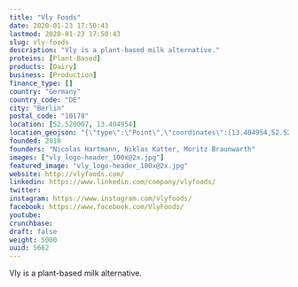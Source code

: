 ```yaml
---
title: "Vly Foods"
date: 2020-01-23 17:50:43
lastmod: 2020-01-23 17:50:43
slug: vly-foods
description: "Vly is a plant-based milk alternative."
proteins: [Plant-Based]
products: [Dairy]
business: [Production]
finance_type: []
country: "Germany"
country_code: "DE"
city: "Berlin"
postal_code: "10178"
location: [52.520007, 13.404954]
location_geojson: "{\"type\":\"Point\",\"coordinates\":[13.404954,52.520007]}"
founded: 2018
founders: "Nicolas Hartmann, Niklas Katter, Moritz Braunwarth"
images: ["vly_logo-header_100x@2x.jpg"]
featured_image: "vly_logo-header_100x@2x.jpg"
website: http://vlyfoods.com/
linkedin: https://www.linkedin.com/company/vlyfoods/
twitter: 
instagram: https://www.instagram.com/vlyfoods/
facebook: https://www.facebook.com/VlyFoods/
youtube: 
crunchbase: 
draft: false
weight: 5000
uuid: 5662
---
```

Vly is a plant-based milk alternative.
